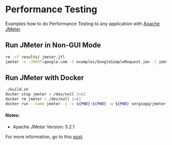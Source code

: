 # Performance Testing
Examples how to do Performance Testing to any application with [Apache JMeter](https://jmeter.apache.org).

## Run JMeter in Non-GUI Mode
```sh
rm -rf results/ jmeter.jtl
jmeter -n -JHOST=google.com -t examples/GoogleSimpleRequest.jmx -l jmeter.jtl -e -o results
```

## Run JMeter with Docker
```sh
./build.sh
docker stop jmeter > /dev/null 2>&1
docker rm jmeter > /dev/null 2>&1
docker run --name jmeter -i -v ${PWD}:${PWD} -w ${PWD} sergiogq/jmeter:5.1.1 $@ -n -JHOST=google.com -t examples/GoogleSimpleRequest.jmx -Dlog_level.jmeter=DEBUG -j jmeter.log -l jmeter.jtl -e -o results
```

#### Notes:
- Apache JMeter Version: 5.2.1

For more information, go to this [post](http://sergioalbertogq.blogspot.com/2020/03/learning-about-performance-testing.html).

